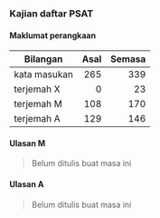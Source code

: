 ---
---

### Kajian daftar PSAT

#### Maklumat perangkaan

| Bilangan     | Asal    | Semasa  |
| ------------ | -------:| -------:|
| kata masukan | 265     | 339     |
| terjemah X   | 0       | 23      |
| terjemah M   | 108     | 170     |
| terjemah A   | 129     | 146     |

#### Ulasan M

> Belum ditulis buat masa ini

#### Ulasan A

> Belum ditulis buat masa ini
